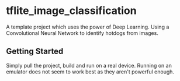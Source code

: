 # tflite_image_classification
A template project which uses the power of Deep Learning. Using a Convolutional Neural Network to identify hotdogs from images.

## Getting Started
Simply pull the project, build and run on a real device. Running on an emulator does not seem to work best as they aren't powerful enough.